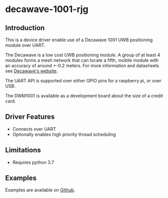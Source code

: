 # decawave-1001-rjg
## Introduction
This is a device driver enable use of a Decawave 1001 UWB positioning module over UART.

The Decawave is a low cost UWB positioning module. A group of at least 4 modules forms a mesh network that can locate a fifth, mobile module with an accuracy of around +-0.2 meters. For more information and datasheets see [Decawave's website](https://www.decawave.com/product/dwm1001-development-board/).

The UART API is supported over either GPIO pins for a raspberry pi, or over USB.

The DWM1001 is available as a development board about the size of a credit card.

## Driver Features
* Connects over UART
* Optionally enables high priority thread scheduling

## Limitations
* Requires python 3.7

## Examples
Examples are available on [Github](https://github.com/gandres42/decawave-1001-rjg/tree/master/examples).
